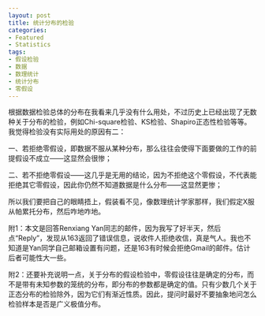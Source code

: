 ```yaml
---
layout: post
title: 统计分布的检验
categories:
- Featured
- Statistics
tags:
- 假设检验
- 数据
- 数理统计
- 统计分布
- 零假设
---
```


根据数据检验总体的分布在我看来几乎没有什么用处，不过历史上已经出现了无数种关于分布的检验，例如Chi-square检验、KS检验、Shapiro正态性检验等等。我觉得检验没有实际用处的原因有二：

一、若拒绝零假设，即数据不服从某种分布，那么往往会使得下面要做的工作的前提假设不成立——这显然会很惨；

二、若不拒绝零假设——这几乎是无用的结论，因为不拒绝这个零假设，不代表能拒绝其它零假设，因此你仍然不知道数据是什么分布——这显然更惨；

所以我们要把自己的眼睛捂上，假装看不见，像数理统计学家那样，我们假定X服从帕累托分布，然后咋地咋地。

附1：本文是回答Renxiang Yan同志的邮件，因为我写了好半天，然后点“Reply”，发现从163返回了错误信息，说收件人拒绝收信，真是气人。我也不知道是Yan同学自己邮箱设置有问题，还是163有时候会拒绝Gmail的邮件。估计后者可能性大一些。

附2：还要补充说明一点，关于分布的假设检验中，零假设往往是确定的分布，而不是带有未知参数的笼统的分布，即分布的参数都是确定的值。只有少数几个关于正态分布的检验除外，因为它们有渐近性质。因此，提问时最好不要抽象地问怎么检验样本是否是广义极值分布。
